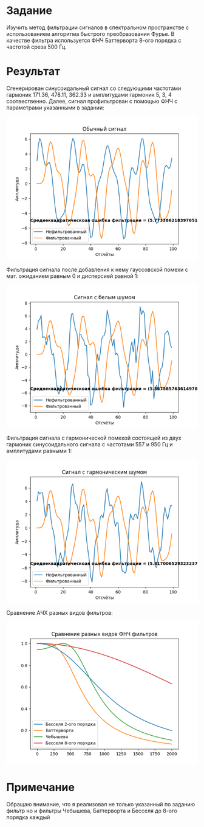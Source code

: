 # Задание

Изучить метод фильтрации сигналов в спектральном пространстве с использованием алгоритма быстрого преобразования Фурье. В качестве фильтра используется ФНЧ Баттерворта 8-ого порядка с частотой среза 500 Гц.

# Результат

Сгенерирован синусоидальный сигнал со следующими частотами гармоник 171.36, 478.11, 362.33 и амплитудами гармоник 5, 3, 4 соотвественно. Далее, сигнал профильтрован с помощью ФНЧ с параметрами указанными в задании:

![Обычный сигнал](<График фильтрации обычного сигнала.png>)

Фильтрация сигнала после добавления к нему гауссовской помехи с мат. ожиданием равным 0 и дисперсией равной 1:

![Гауссова помеха](<Результат фильтрации силнала с гауссовским шумом.png>)

Фильтрация сигнала с гармонической помехой состоящей из двух гармоник синусоидального сигнала с частотами 557 и 950 Гц и амплитудами равными 1:

![Гармоническая помеха](<Результат фильтрации сигнала с гармоническим шумом.png>)

Сравнение АЧХ разных видов фильтров:

![АЧХ фильтров](<АЧХ фильтров.png>)

# Примечание 

Обращаю внимание, что я реализовал не только указанный по заданию фильтр но и фильтры Чебышева, Баттерворта и Бесселя до 8-ого порядка каждый

